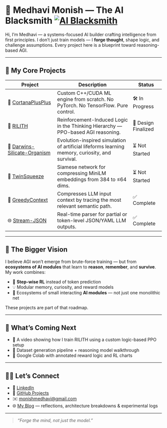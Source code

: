 # 👋 Medhavi Monish — The AI Blacksmith [![AI Blacksmith](https://img.shields.io/badge/AI%20Blacksmith-Forging%20Intelligence-blueviolet?style=flat-square)](https://medhavimonish.github.io/)

Hi, I’m Medhavi — a systems-focused AI builder crafting intelligence from first principles.
I don’t just train models — I **forge thought**, shape logic, and challenge assumptions.
Every project here is a blueprint toward reasoning-based AGI.

---

## 🔩 My Core Projects

| Project                                                                                    | Description                                                                                     | Status              |
| ------------------------------------------------------------------------------------------ | ----------------------------------------------------------------------------------------------- | ------------------- |
| 🔧 [CortanaPlusPlus](https://github.com/MedhaviMonish/CortanaPlusPlus)                     | Custom C++/CUDA ML engine from scratch. No PyTorch. No TensorFlow. Pure control.                | 🛠 In Progress      |
| 🧠 [RILITH](https://github.com/MedhaviMonish/RILITH)                                       | Reinforcement-Induced Logic in the Thinking Hierarchy — PPO-based AGI reasoning.                | 🧪 Design Finalized |
| 🌱 [Darwins-Silicate-Organism](https://github.com/MedhaviMonish/Darwins-Silicate-Organism) | Evolution-inspired simulation of artificial lifeforms learning memory, curiosity, and survival. | ⏳ Not Started       |
| 🧬 [TwinSqueeze](https://github.com/MedhaviMonish/TwinSqueeze)                             | Siamese network for compressing MiniLM embeddings from 384 to ≤64 dims.                         | ⏳ Not Started       |
| 🧩 [GreedyContext](https://github.com/MedhaviMonish/GreedyContext)                         | Compresses LLM input context by tracing the most relevant semantic path.                        | ✅ Complete          |
| 🌐 [Stream-JSON](https://github.com/MedhaviMonish/Stream-JSON)                             | Real-time parser for partial or token-level JSON/YAML LLM outputs.                              | ✅ Complete          |

---

## 🧬 The Bigger Vision

I believe AGI won’t emerge from brute-force training — but from **ecosystems of AI modules** that learn to **reason**, **remember**, and **survive**.
My work combines:

* 🧠 **Step-wise RL** instead of token prediction
* 💡 Modular memory, curiosity, and reward models
* 🔁 Ecosystems of small interacting **AI modules** — not just one monolithic net

These projects are part of that roadmap.

---

## 🔭 What’s Coming Next

* 🎥 A video showing how I train RILITH using a custom logic-based PPO setup
* 🧪 Dataset generation pipeline + reasoning model walkthrough
* 📓 Google Colab with annotated reward logic and RL charts

---

## 🧙‍♂️ Let’s Connect

* 💬 [LinkedIn](https://www.linkedin.com/in/medhavi-monish-a327ba169/)
* 🧠 [GitHub Projects](https://github.com/MedhaviMonish?tab=repositories)
* ✉️ [monishmedhavi@gmail.com](mailto:monishmedhavi@gmail.com)
* 🌐 [My Blog](https://medhavimonish.github.io/) — reflections, architecture breakdowns & experimental logs

---

> *“Forge the mind, not just the model.”*
